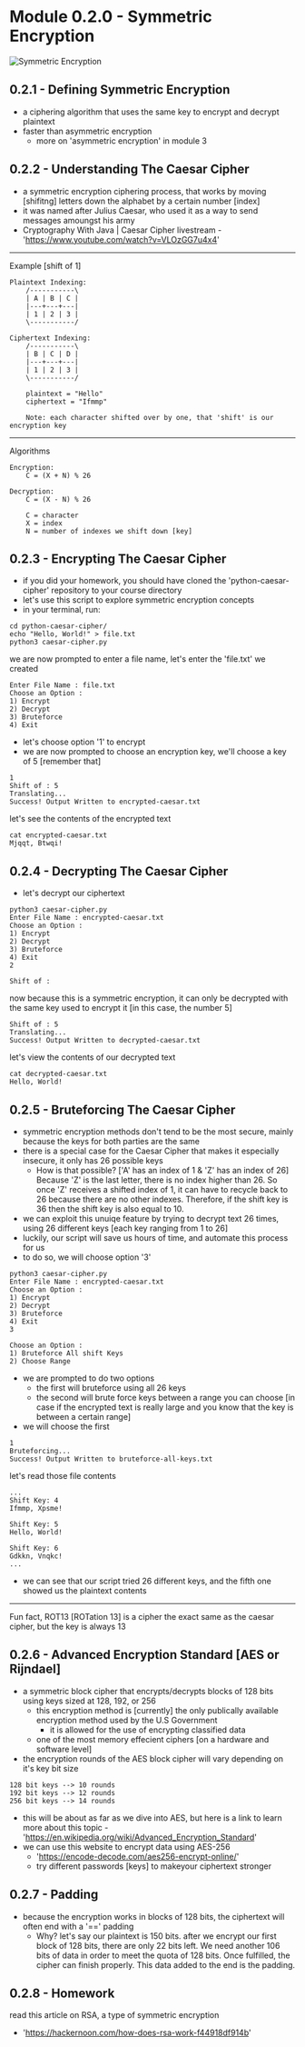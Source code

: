 # Module 0.2.0 - Symmetric Encryption
![Symmetric Encryption](https://github.com/CosmodiumCS/Introduction-to-Cryptography/blob/main/images/symmetric.png?raw=true)

## 0.2.1 - Defining Symmetric Encryption
- a ciphering algorithm that uses the same key to encrypt and decrypt plaintext
- faster than asymmetric encryption
	- more on 'asymmetric encryption' in module 3

## 0.2.2 - Understanding The Caesar Cipher
- a symmetric encryption ciphering process, that works by moving [shifitng] letters down the alphabet by a certain number [index]
- it was named after Julius Caesar, who used it as a way to send messages amoungst his army
- Cryptography With Java | Caesar Cipher livestream - 'https://www.youtube.com/watch?v=VLOzGG7u4x4'
---
Example [shift of 1]
```
Plaintext Indexing:
	/-----------\
	| A | B | C |
	|---+---+---|
	| 1 | 2 | 3 |
	\-----------/
	
Ciphertext Indexing:
	/-----------\
	| B | C | D |
	|---+---+---|
	| 1 | 2 | 3 |
	\-----------/
	
	plaintext = "Hello"
	ciphertext = "Ifmmp"
	
	Note: each character shifted over by one, that 'shift' is our encryption key
```
---
Algorithms
```
Encryption:
	C = (X + N) % 26
	
Decryption:
	C = (X - N) % 26
	
	C = character
	X = index
	N = number of indexes we shift down [key]
```

## 0.2.3 - Encrypting The Caesar Cipher
- if you did your homework, you should have cloned the 'python-caesar-cipher' repository to your course directory
- let's use this script to explore symmetric encryption concepts
- in your terminal, run:
```
cd python-caesar-cipher/
echo "Hello, World!" > file.txt
python3 caesar-cipher.py
```
we are now prompted to enter a file name, let's enter the 'file.txt' we created
```
Enter File Name : file.txt
Choose an Option :
1) Encrypt
2) Decrypt
3) Bruteforce
4) Exit
```
- let's choose option '1' to encrypt
- we are now prompted to choose an encryption key, we'll choose a key of 5 [remember that]
```
1
Shift of : 5
Translating...
Success! Output Written to encrypted-caesar.txt
```
let's see the contents of the encrypted text
```
cat encrypted-caesar.txt 
Mjqqt, Btwqi!
```

## 0.2.4 - Decrypting The Caesar Cipher
- let's decrypt our ciphertext
```
python3 caesar-cipher.py 
Enter File Name : encrypted-caesar.txt
Choose an Option :
1) Encrypt
2) Decrypt
3) Bruteforce
4) Exit
2

Shift of : 
```
now because this is a symmetric encryption, it can only be decrypted with the same key used to encrypt it [in this case, the number 5]
```
Shift of : 5
Translating...
Success! Output Written to decrypted-caesar.txt
```
let's view the contents of our decrypted text
```
cat decrypted-caesar.txt 
Hello, World!
```

## 0.2.5 - Bruteforcing The Caesar Cipher
- symmetric encryption methods don't tend to be the most secure, mainly because the keys for both parties are the same
- there is a special case for the Caesar Cipher that makes it especially insecure, it only has 26 possible keys
	- How is that possible? ['A' has an index of 1 & 'Z' has an index of 26] Because 'Z' is the last letter, there is no index higher than 26. So once 'Z' receives a shifted index of 1, it can have to recycle back to 26 because there are no other indexes. Therefore, if the shift key is 36 then the shift key is also equal to 10.
- we can exploit this unuiqe feature by trying to decrypt text 26 times, using 26 different keys [each key ranging from 1 to 26]
- luckily, our script will save us hours of time, and automate this process for us
- to do so, we will choose option '3'
```
python3 caesar-cipher.py 
Enter File Name : encrypted-caesar.txt
Choose an Option :
1) Encrypt
2) Decrypt
3) Bruteforce
4) Exit
3

Choose an Option :
1) Bruteforce All shift Keys
2) Choose Range
```
- we are prompted to do two options
	- the first will bruteforce using all 26 keys
	- the second will brute force keys between a range you can choose [in case if the encrypted text is really large and you know that the key is between a certain range]
- we will choose the first
```
1
Bruteforcing...
Success! Output Written to bruteforce-all-keys.txt
```
let's read those file contents
```
...
Shift Key: 4
Ifmmp, Xpsme!

Shift Key: 5
Hello, World!

Shift Key: 6
Gdkkn, Vnqkc!
...
```
- we can see that our script tried 26 different keys, and the fifth one showed us the plaintext contents
---
Fun fact, ROT13 [ROTation 13] is a cipher the exact same as the caesar cipher, but the key is always 13

## 0.2.6 - Advanced Encryption Standard [AES or Rijndael]
- a symmetric block cipher that encrypts/decrypts blocks of 128 bits using keys sized at 128, 192, or 256
	- this encryption method is [currently] the only publically available encryption method used by the U.S Government
		- it is allowed for the use of encrypting classified data
	- one of the most memory effecient ciphers [on a hardware and software level]
- the encryption rounds of the AES block cipher will vary depending on it's key bit size
```
128 bit keys --> 10 rounds
192 bit keys --> 12 rounds
256 bit keys --> 14 rounds
```
- this will be about as far as we dive into AES, but here is a link to learn more about this topic - 'https://en.wikipedia.org/wiki/Advanced_Encryption_Standard'
- we can use this website to encrypt data using AES-256
	- 'https://encode-decode.com/aes256-encrypt-online/'
	- try different passwords [keys] to makeyour ciphertext stronger

## 0.2.7 - Padding 
- because the encryption works in blocks of 128 bits, the ciphertext will often end with a '\=\=' padding
	- Why? let's say our plaintext is 150 bits. after we encrypt our first block of 128 bits, there are only 22 bits left. We need another 106 bits of data in order to meet the quota of 128 bits. Once fulfilled, the cipher can finish properly. This data added to the end is the padding.

## 0.2.8 - Homework
read this article on RSA, a type of symmetric encryption
- 'https://hackernoon.com/how-does-rsa-work-f44918df914b'